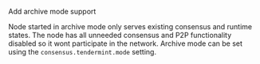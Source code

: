 Add archive mode support

Node started in archive mode only serves existing consensus and runtime
states. The node has all unneeded consensus and P2P functionality disabled so
it wont participate in the network. Archive mode can be set using the
`consensus.tendermint.mode` setting.
